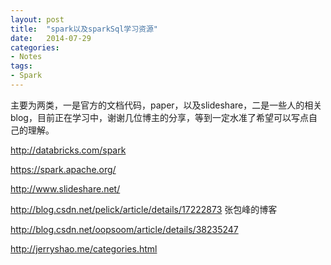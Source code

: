 ```yaml
---
layout: post
title:  "spark以及sparkSql学习资源"
date:   2014-07-29
categories: 
- Notes 
tags:
- Spark
---
```


主要为两类，一是官方的文档代码，paper，以及slideshare，二是一些人的相关blog，目前正在学习中，谢谢几位博主的分享，等到一定水准了希望可以写点自己的理解。

http://databricks.com/spark

https://spark.apache.org/

http://www.slideshare.net/

http://blog.csdn.net/pelick/article/details/17222873  张包峰的博客

http://blog.csdn.net/oopsoom/article/details/38235247

http://jerryshao.me/categories.html
